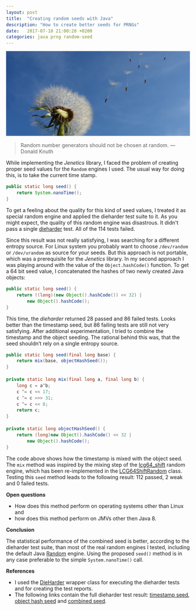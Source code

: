 ```yaml
---
layout: post
title:  "Creating random seeds with Java"
description: "How to create better seeds for PRNGs"
date:   2017-07-10 21:00:20 +0200
categories: java prng random-seed
---
```


![Dandelions](/assets/dandelions.jpg)

> Random number generators should not be chosen at random. 
>     — Donald Knuth

While implementing the _Jenetics_ library, I faced the problem of creating proper seed values for the `Random` engines I used. The usual way for doing this, is to take the current time stamp.

```java
public static long seed() {
    return System.nanoTime();
}
```

To get a feeling about the quality for this kind of seed values, I treated it as special random engine and applied the dieharder test suite to it. As you might expect, the quality of this random engine was disastrous. It didn't pass a single [dieharder](http://www.phy.duke.edu/%7Ergb/General/dieharder.php) test. All of the 114 tests failed.

Since this result was not really satisfying, I was searching for a different entropy source. For Linux system you probably want to choose `/dev/random` or `/dev/urandom` as source for your seeds. But this approach is not portable, which was a prerequisite for the _Jenetics_ library. In my second approach I was playing around with the value of the `Object.hashCode()` function. To get a 64 bit seed value, I concatenated the hashes of two newly created Java objects:

```java
public static long seed() { 
    return ((long)(new Object().hashCode()) << 32) | 
        new Object().hashCode(); 
}
```

This time, the _dieharder_ returned 28 passed and 86 failed tests. Looks better than the timestamp seed, but 86 failing tests are still not very satisfying. After additional experimentation, I tried to combine the timestamp and the object seeding. The rational behind this was, that the seed shouldn’t rely on a single entropy source.

```java
public static long seed(final long base) {
    return mix(base, objectHashSeed());
}

private static long mix(final long a, final long b) {
    long c = a^b;
    c ^= c << 17;
    c ^= c >>> 31;
    c ^= c << 8;
    return c;
}

private static long objectHashSeed() {
    return (long)new Object().hashCode() << 32 | 
        new Object().hashCode();
}
```

The code above shows how the timestamp is mixed with the object seed. The `mix` method was inspired by the mixing step of the [lcg64_shift](https://github.com/rabauke/trng4/blob/master/trng/lcg64_shift.hpp) random engine, which has been re-implemented in the [LCG64ShiftRandom](https://github.com/jenetics/prngine/blob/master/prngine/src/main/java/io/jenetics/prngine/LCG64ShiftRandom.java) class. Testing this `seed` method leads to the following result: 112 passed, 2 weak and 0 failed tests.

**Open questions**

* How does this method perform on operating systems other than Linux and
* how does this method perform on JMVs other then Java 8.

**Conclusion**

The statistical performance of the combined seed is better, according to the dieharder test suite, than most of the real random engines I tested, including the default Java [Random](https://docs.oracle.com/javase/8/docs/api/java/util/Random.html) engine. Using the proposed `seed()` method is in any case preferable to the simple `System.nanoTime()` call.

**References**

* I used the [DieHarder](https://github.com/jenetics/prngine/blob/master/prngine/src/main/java/io/jenetics/prngine/internal/DieHarder.java) wrapper class for executing the dieharder tests and for creating the test reports.
* The following links contain the full dieharder test result: [timestamp seed](https://gist.github.com/jenetics/53b4fc805407eed6db54745ec0d0803c), [object hash seed](https://gist.github.com/jenetics/97dcd2536c18527b810c1088d7f89607) and [combined seed](https://gist.github.com/jenetics/b33d8cc0d77d17e84e7636c8c554086b).
